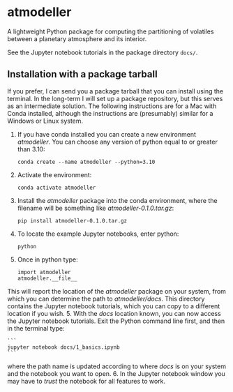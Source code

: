 # atmodeller
A lightweight Python package for computing the partitioning of volatiles between a planetary atmosphere and its interior.

See the Jupyter notebook tutorials in the package directory `docs/`.

## Installation with a package tarball

If you prefer, I can send you a package tarball that you can install using the terminal. In the long-term I will set up a package repository, but this serves as an intermediate solution. The following instructions are for a Mac with Conda installed, although the instructions are (presumably) similar for a Windows or Linux system.

1. If you have conda installed you can create a new environment *atmodeller*. You can choose any version of python equal to or greater than 3.10: 
	
	`conda create --name atmodeller --python=3.10`
2. Activate the environment:

	`conda activate atmodeller`
3. Install the *atmodeller* package into the conda environment, where the filename will be something like *atmodeller-0.1.0.tar.gz*:

	`pip install atmodeller-0.1.0.tar.gz`
4. To locate the example Jupyter notebooks, enter python:

	`python`

5. Once in python type: 

	```
	import atmodeller
	atmodeller.__file__
	```
This will report the location of the *atmodeller* package on your system, from which you can determine the path to *atmodeller/docs*. This directory contains the Jupyter notebook tutorials, which you can copy to a different location if you wish.
5. With the *docs* location known, you can now access the Jupyter notebook tutorials. Exit the Python command line first, and then in the terminal type:

	```
	jupyter notebook docs/1_basics.ipynb
	```
where the path name is updated according to where *docs* is on your system and the notebook you want to open.
6. In the Jupyter notebook window you may have to *trust* the notebook for all features to work.
